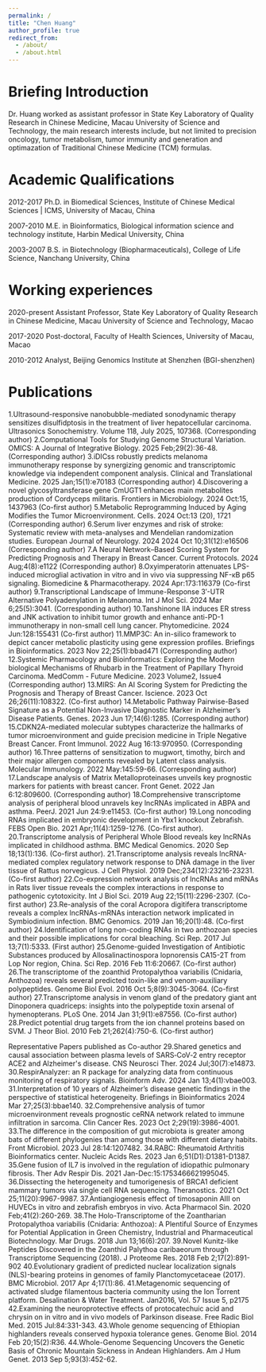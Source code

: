 ```yaml
---
permalink: /
title: "Chen Huang"
author_profile: true
redirect_from: 
  - /about/
  - /about.html
---
```


Briefing Introduction
======
Dr. Huang worked as assistant professor in State Key Laboratory of Quality Research in Chinese Medicine, Macau University of Science and Technology, the main research interests include, but not limited to precision oncology, tumor metabolism, tumor immunity and generation and optimazation of Traditional Chinese Medicine (TCM) formulas.


Academic Qualifications
======
2012-2017      Ph.D. in Biomedical Sciences, Institute of Chinese Medical Sciences | ICMS, University of Macau, China

2007-2010      M.E. in Bioinformatics, Biological information science and technology institute, Harbin Medical University, China

2003-2007      B.S. in Biotechnology (Biopharmaceuticals), College of Life Science, Nanchang University, China
 

Working experiences
======
2020-present    Assistant Professor, State Key Laboratory of Quality
                Research in Chinese Medicine, Macau University of Science and Technology, Macao


2017-2020       Post-doctoral, Faculty of Health Sciences, University of Macau, Macao

2010-2012       Analyst, Beijing Genomics Institute at Shenzhen (BGI-shenzhen)
 


Publications
======
1.Ultrasound-responsive nanobubble-mediated sonodynamic therapy sensitizes disulfidptosis in the treatment of liver hepatocellular carcinoma. Ultrasonics Sonochemistry. Volume 118, July 2025, 107368. (Corresponding author)
2.Computational Tools for Studying Genome Structural Variation. OMICS: A Journal of Integrative Biology. 2025 Feb;29(2):36-48. (Corresponding author)
3.iDICss robustly predicts melanoma immunotherapy response by synergizing genomic and transcriptomic knowledge via independent component analysis. Clinical and Translational Medicine. 2025 Jan;15(1):e70183 (Corresponding author)
4.Discovering a novel glycosyltransferase gene CmUGT1 enhances main metabolites production of Cordyceps militaris. Frontiers in Microbiology. 2024 Oct:15, 1437963 (Co-first author)
5.Metabolic Reprogramming Induced by Aging Modifies the Tumor Microenvironment. Cells. 2024 Oct:13 (20), 1721 (Corresponding author)
6.Serum liver enzymes and risk of stroke: Systematic review with meta-analyses and Mendelian randomization studies. European Journal of Neurology. 2024 2024 Oct 10;31(12):e16506 (Corresponding author)
7.A Neural Network–Based Scoring System for Predicting Prognosis and Therapy in Breast Cancer. Current Protocols. 2024 Aug;4(8):e1122 (Corresponding author)
8.Oxyimperatorin attenuates LPS-induced microglial activation in vitro and in vivo via suppressing NF-κB p65 signaling. Biomedicine & Pharmacotherapy. 2024 Apr:173:116379 (Co-first author)
9.Transcriptional Landscape of Immune-Response 3′-UTR Alternative Polyadenylation in Melanoma. Int J Mol Sci. 2024 Mar 6;25(5):3041. (Corresponding author)
10.Tanshinone IIA induces ER stress and JNK activation to inhibit tumor growth and enhance anti-PD-1 immunotherapy in non-small cell lung cancer. Phytomedicine. 2024 Jun:128:155431 (Co-first author)
11.MMP3C: An in-silico framework to depict cancer metabolic plasticity using gene expression profiles. Briefings in Bioinformatics. 2023 Nov 22;25(1):bbad471 (Corresponding author)
12.Systemic Pharmacology and Bioinformatics: Exploring the Modern biological Mechanisms of Rhubarb in the Treatment of Papillary Thyroid Carcinoma. MedComm - Future Medicine. 2023 Volume2, Issue4 (Corresponding author)
13.MIRS: An AI Scoring System for Predicting the Prognosis and Therapy of Breast Cancer. Iscience. 2023 Oct 26;26(11):108322. (Co-first author)
14.Metabolic Pathway Pairwise-Based Signature as a Potential Non-Invasive Diagnostic Marker in Alzheimer’s Disease Patients. Genes. 2023 Jun 17;14(6):1285. (Corresponding author)
15.CDKN2A-mediated molecular subtypes characterize the hallmarks of tumor microenvironment and guide precision medicine in Triple Negative Breast Cancer. Front Immunol. 2022 Aug 16:13:970950. (Corresponding author)
16.Three patterns of sensitization to mugwort, timothy, birch and their major allergen components revealed by Latent class analysis. Molecular Immunology. 2022 May:145:59-66. (Corresponding author)
17.Landscape analysis of Matrix Metalloproteinases unveils key prognostic markers for patients with breast cancer. Front Genet. 2022 Jan 6:12:809600. (Corresponding author)
18.Comprehensive transcriptome analysis of peripheral blood unravels key lncRNAs implicated in ABPA and asthma. PeerJ. 2021 Jun 24:9:e11453. (Co-first author)
19.Long noncoding RNAs implicated in embryonic development in Ybx1 knockout Zebrafish. FEBS Open Bio. 2021 Apr;11(4):1259-1276. (Co-first author).
20.Transcriptome analysis of Peripheral Whole Blood reveals key lncRNAs implicated in childhood asthma. BMC Medical Genomics. 2020 Sep 18;13(1):136. (Co-first author). 
21.Transcriptome analysis reveals lncRNA-mediated complex regulatory network response to DNA damage in the liver tissue of Rattus norvegicus. J Cell Physiol. 2019 Dec;234(12):23216-23231. (Co-first author)
22.Co-expression network analysis of lncRNAs and mRNAs in Rats liver tissue reveals the complex interactions in response to pathogenic cytotoxicity. Int J Biol Sci. 2019 Aug 22;15(11):2296-2307. (Co-first author)
23.Re-analysis of the coral Acropora digitifera transcriptome reveals a complex lncRNAs-mRNAs interaction network implicated in Symbiodinium infection. BMC Genomics. 2019 Jan 16;20(1):48. (Co-first author)
24.Identification of long non-coding RNAs in two anthozoan species and their possible implications for coral bleaching. Sci Rep. 2017 Jul 13;7(1):5333. (First author)
25.Genome-guided Investigation of Antibiotic Substances produced by Allosalinactinospora lopnorensis CA15-2T from Lop Nor region, China. Sci Rep. 2016 Feb 11:6:20667. (Co-first author)  
26.The transcriptome of the zoanthid Protopalythoa variabilis (Cnidaria, Anthozoa) reveals several predicted toxin-like and venom-auxiliary polypeptides. Genome Biol Evol. 2016 Oct 5;8(9):3045-3064. (Co-first author) 
27.Transcriptome analysis in venom gland of the predatory giant ant Dinoponera quadriceps: insights into the polypeptide toxin arsenal of hymenopterans. PLoS One. 2014 Jan 31;9(1):e87556. (Co-first author) 
28.Predict potential drug targets from the ion channel proteins based on SVM. J Theor Biol. 2010 Feb 21;262(4):750-6. (Co-first author)

Representative Papers published as Co-author
29.Shared genetics and causal association between plasma levels of SARS‐CoV‐2 entry receptor ACE2 and Alzheimer's disease. CNS Neurosci Ther. 2024 Jul;30(7):e14873.
30.RespirAnalyzer: an R package for analyzing data from continuous monitoring of respiratory signals. Bioinform Adv. 2024 Jan 13;4(1):vbae003.
31.Interpretation of 10 years of Alzheimer’s disease genetic findings in the perspective of statistical heterogeneity. Briefings in Bioinformatics 2024 Mar 27;25(3):bbae140.
32.Comprehensive analysis of tumor microenvironment reveals prognostic ceRNA network related to immune infiltration in sarcoma. Clin Cancer Res. 2023 Oct 2;29(19):3986-4001.
33.The difference in the composition of gut microbiota is greater among bats of different phylogenies than among those with different dietary habits. Front Microbiol. 2023 Jul 28:14:1207482.
34.RABC: Rheumatoid Arthritis Bioinformatics center. Nucleic Acids Res. 2023 Jan 6;51(D1):D1381-D1387.
35.Gene fusion of IL7 is involved in the regulation of idiopathic pulmonary fibrosis. Ther Adv Respir Dis. 2021 Jan-Dec:15:1753466621995045.
36.Dissecting the heterogeneity and tumorigenesis of BRCA1 deficient mammary tumors via single cell RNA sequencing. Theranostics. 2021 Oct 25;11(20):9967-9987.
37.Antiangiogenesis effect of timosaponin AIII on HUVECs in vitro and zebrafish embryos in vivo. Acta Pharmacol Sin. 2020 Feb;41(2):260-269.
38.The Holo-Transcriptome of the Zoantharian Protopalythoa variabilis (Cnidaria: Anthozoa): A Plentiful Source of Enzymes for Potential Application in Green Chemistry, Industrial and Pharmaceutical Biotechnology. Mar Drugs. 2018 Jun 13;16(6):207.
39.Novel Kunitz-like Peptides Discovered in the Zoanthid Palythoa caribaeorum through Transcriptome Sequencing (2018). J Proteome Res. 2018 Feb 2;17(2):891-902
40.Evolutionary gradient of predicted nuclear localization signals (NLS)-bearing proteins in genomes of family Planctomycetaceae (2017). BMC Microbiol. 2017 Apr 4;17(1):86.
41.Metagenomic sequencing of activated sludge filamentous bacteria community using the Ion Torrent platform. Desalination & Water Treatment. Jan2016, Vol. 57 Issue 5, p2175
42.Examining the neuroprotective effects of protocatechuic acid and chrysin on in vitro and in vivo models of Parkinson disease. Free Radic Biol Med. 2015 Jul:84:331-343.
43.Whole genome sequencing of Ethiopian highlanders reveals conserved hypoxia tolerance genes. Genome Biol. 2014 Feb 20;15(2):R36.
44.Whole-Genome Sequencing Uncovers the Genetic Basis of Chronic Mountain Sickness in Andean Highlanders. Am J Hum Genet. 2013 Sep 5;93(3):452-62.

